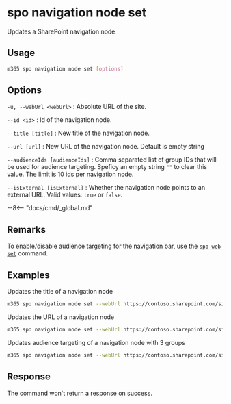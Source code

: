 # spo navigation node set

Updates a SharePoint navigation node

## Usage

```sh
m365 spo navigation node set [options]
```

## Options

`-u, --webUrl <webUrl>`
: Absolute URL of the site.

`--id <id>`
: Id of the navigation node.

`--title [title]`
: New title of the navigation node.

`--url [url]`
: New URL of the navigation node. Default is empty string

`--audienceIds [audienceIds]`
: Comma separated list of group IDs that will be used for audience targeting. Speficy an empty string `""` to clear this value. The limit is 10 ids per navigation node.

`--isExternal [isExternal]`
: Whether the navigation node points to an external URL. Valid values: `true` or `false`.

--8<-- "docs/cmd/_global.md"

## Remarks

To enable/disable audience targeting for the navigation bar, use the [`spo web set`](../web/web-set.md) command.

## Examples

Updates the title of a navigation node

```sh
m365 spo navigation node set --webUrl https://contoso.sharepoint.com/sites/marketing --id 2209 --title "Pictures"
```

Updates the URL of a navigation node

```sh
m365 spo navigation node set --webUrl https://contoso.sharepoint.com/sites/marketing --id 2209 --url "https://www.microsoft.com" --isExternal true
```

Updates audience targeting of a navigation node with 3 groups

```sh
m365 spo navigation node set --webUrl https://contoso.sharepoint.com/sites/marketing --id 2209 --audienceIds "61f78c73-f71a-471e-a3b9-15daa936e200,9524e6b4-e663-44fe-b179-210c963e37e7,c42b8756-494d-4141-a575-45f01320e26a"
```

## Response

The command won't return a response on success.
